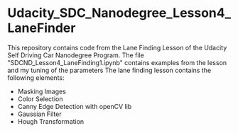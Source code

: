 # Udacity_SDC_Nanodegree_Lesson4_LaneFinder
This repository contains code from the Lane Finding Lesson of the Udacity Self Driving Car Nanodegree Program.
The file "SDCND_Lesson4_LaneFinding1.ipynb" contains examples from the lesson and my tuning of the parameters
The lane finding lesson contains the following elements:
- Masking Images
- Color Selection
- Canny Edge Detection with openCV lib
- Gaussian Filter
- Hough Transformation

